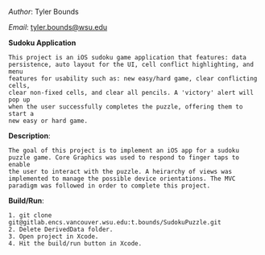 *Author*: Tyler Bounds
  
*Email*:  tyler.bounds@wsu.edu

**Sudoku Application**
  
	This project is an iOS sudoku game application that features: data 
	persistence, auto layout for the UI, cell conflict highlighting, and menu 
	features for usability such as: new easy/hard game, clear conflicting cells, 
	clear non-fixed cells, and clear all pencils. A 'victory' alert will pop up
	when the user successfully completes the puzzle, offering them to start a 
	new easy or hard game.
  
  
**Description**: 

    The goal of this project is to implement an iOS app for a sudoku 
    puzzle game. Core Graphics was used to respond to finger taps to enable
    the user to interact with the puzzle. A heirarchy of views was 
    implemented to manage the possible device orientations. The MVC 
    paradigm was followed in order to complete this project.
         

**Build/Run**:

	1. git clone git@gitlab.encs.vancouver.wsu.edu:t.bounds/SudokuPuzzle.git
	2. Delete DerivedData folder.
	3. Open project in Xcode.
	4. Hit the build/run button in Xcode.
